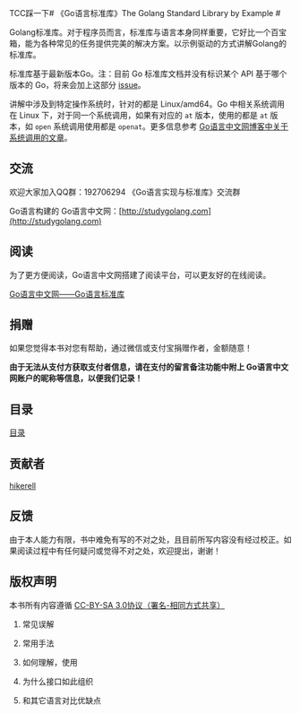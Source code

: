 TCC踩一下# 《Go语言标准库》The Golang Standard Library by Example #

Golang标准库。对于程序员而言，标准库与语言本身同样重要，它好比一个百宝箱，能为各种常见的任务提供完美的解决方案。以示例驱动的方式讲解Golang的标准库。

标准库基于最新版本Go。注：目前 Go 标准库文档并没有标识某个 API 基于哪个版本的 Go，将来会加上这部分 [issue](https://github.com/golang/go/issues/5778)。

讲解中涉及到特定操作系统时，针对的都是 Linux/amd64。Go 中相关系统调用在 Linux 下，对于同一个系统调用，如果有对应的 `at` 版本，使用的都是 `at` 版本，如 `open` 系统调用使用都是 `openat`。更多信息参考 [Go语言中文网博客中关于系统调用的文章](http://blog.studygolang.com)。

## 交流 ##

欢迎大家加入QQ群：192706294 《Go语言实现与标准库》交流群

Go语言构建的 Go语言中文网：[http://studygolang.com](http://studygolang.com)

## 阅读 ##

为了更方便阅读，Go语言中文网搭建了阅读平台，可以更友好的在线阅读。

[Go语言中文网——Go语言标准库](http://books.studygolang.com/The-Golang-Standard-Library-by-Example)

## 捐赠 ##

如果您觉得本书对您有帮助，通过微信或支付宝捐赠作者，金额随意！

**由于无法从支付方获取支付者信息，请在支付的留言备注功能中附上 Go语言中文网账户的昵称等信息，以便我们记录！**

## 目录 ##
[目录](directory.md)
## 贡献者 ##

[hikerell](https://github.com/hikerell)

## 反馈 ##

由于本人能力有限，书中难免有写的不对之处，且目前所写内容没有经过校正。如果阅读过程中有任何疑问或觉得不对之处，欢迎提出，谢谢！

## 版权声明 ##

本书所有内容遵循 [CC-BY-SA 3.0协议（署名-相同方式共享）](http://zh.wikipedia.org/wiki/Wikipedia:CC-by-sa-3.0%E5%8D%8F%E8%AE%AE%E6%96%87%E6%9C%AC)

1. 常见误解

2. 常用手法

3. 如何理解，使用

4. 为什么接口如此组织

5. 和其它语言对比优缺点

